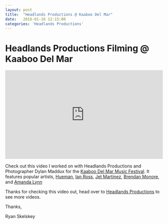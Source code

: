 ```yaml
---
layout: post
title:  "Headlands Productions @ Kaaboo Del Mar"
date:   2016-01-16 12:15:00
categories: 'Headlands Productions'
---
```

Headlands Productions Filming @ Kaaboo Del Mar
=================

<style>.embed-container { position: relative; padding-bottom: 56.25%; height: 0; overflow: hidden; max-width: 100%; } .embed-container iframe, .embed-container object, .embed-container embed { position: absolute; top: 0; left: 0; width: 100%; height: 100%; }</style><div class='embed-container'><iframe src='https://player.vimeo.com/video/137395832' frameborder='0' webkitAllowFullScreen mozallowfullscreen allowFullScreen></iframe></div>

Check out this video I worked on with Headlands Productions and Photographer Dylan Maddux for the [Kaaboo Del Mar Music Festival](https://www.kaaboodelmar.com/). It features popular artists, [Hueman](http://www.huemannature.com/), [Ian Ross](http://ianrossart.com/), [Jet Martinez](http://www.jetromartinez.com/), [Brendan Monore](http://brendanmonroe.tumblr.com/), and [Amanda Lynn](http://www.amandalynn.biz/) 

Thanks for checking this video out, head over to [Headlands Productions](http://www.headlandsproductions.com/) to see more videos. 

Thanks,

Ryan Skelskey

